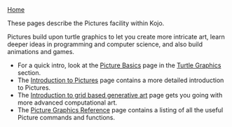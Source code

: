 <div class="nav">
  <a href="index.html">Home</a>
</div>


These pages describe the Pictures facility within Kojo.

Pictures build upon turtle graphics to let you create more intricate art, learn deeper ideas in programming and computer science, and also build animations and games.

* For a quick intro, look at the [Picture Basics](concepts/turtle-picture-basics.html) page in the [Turtle Graphics](turtle-index.html) section.
* The [Introduction to Pictures](tutorials/pictures-intro.html) page contains a more detailed introduction to Pictures.
* The [Introduction to grid based generative art](tutorials/generative-art-grid-intro.html) page gets you going with more advanced computational art.
* The [Picture Graphics Reference](reference/picture.html) page contains a listing of all the useful Picture commands and functions.